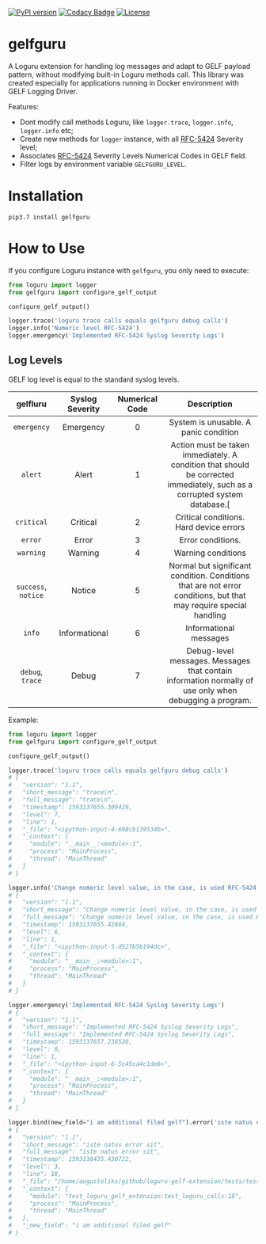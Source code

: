 [![PyPI version](https://badge.fury.io/py/gelfguru.svg)](https://badge.fury.io/py/gelfguru)
[![Codacy Badge](https://app.codacy.com/project/badge/Grade/ecc1f25454164ff78e432f5a126563cb)](https://www.codacy.com/manual/augustoliks/loguru-gelf-extension?utm_source=github.com&amp;utm_medium=referral&amp;utm_content=augustoliks/loguru-gelf-extension&amp;utm_campaign=Badge_Grade)
[![License](https://img.shields.io/badge/License-Apache%202.0-blue.svg)](https://opensource.org/licenses/Apache-2.0)

# gelfguru

A Loguru extension for handling log messages and adapt to GELF payload pattern, without modifying  built-in Loguru methods call.
This library was created especially for applications running in Docker environment with GELF Logging Driver.

Features:
- Dont modify call methods Loguru, like `logger.trace`, `logger.info`, `logger.info` etc;
- Create new methods for `logger` instance, with all [RFC-5424](https://en.wikipedia.org/wiki/Syslog) Severity level;
- Associates [RFC-5424](https://en.wikipedia.org/wiki/Syslog) Severity Levels Numerical Codes in GELF field.
- Filter logs by environment variable `GELFGURU_LEVEL`.

# Installation

```shell
pip3.7 install gelfguru
```

# How to Use 

If you configure Loguru instance with `gelfguru`, you only need to execute:

```python
from loguru import logger
from gelfguru import configure_gelf_output

configure_gelf_output()

logger.trace('loguru trace calls equals gelfguru debug calls')
logger.info('Numeric level RFC-5424')
logger.emergency('Implemented RFC-5424 Syslog Severity Logs')
```

## Log Levels

GELF log level is equal to the standard syslog levels.

| gelfluru             | Syslog Severity  | Numerical Code   | Description
|:---:                 |:---:             | :---:            | :---:
|  `emergency`         | Emergency        | 0                | System is unusable. A panic condition
|  `alert`             | Alert            | 1                | Action must be taken immediately. A condition that should be corrected immediately, such as a corrupted system database.[
|  `critical`          | Critical         | 2                | Critical conditions. Hard device errors
|  `error`             | Error            | 3                | Error conditions. 
|  `warning`           | Warning          | 4                | Warning conditions
|  `success`, `notice` | Notice           | 5                | Normal but significant condition. Conditions that are not error conditions, but that may require special handling
|  `info`              | Informational    | 6                | Informational messages
|  `debug`, `trace`    | Debug            | 7                | Debug-level messages. Messages that contain information normally of use only when debugging a program.

Example:

```python
from loguru import logger                                                                             
from gelfguru import configure_gelf_output                                                            

configure_gelf_output()                                                                               

logger.trace('loguru trace calls equals gelfguru debug calls')                                        
# {
#   "version": "1.1",
#   "short_message": "trace\n",
#   "full_message": "trace\n",
#   "timestamp": 1593137655.309429,
#   "level": 7,
#   "line": 1,
#   "_file": "<ipython-input-4-698cb139534b>",
#   "_context": {
#     "module": "__main__:<module>:1",
#     "process": "MainProcess",
#     "thread": "MainThread"
#   }
# }

logger.info('Change numeric level value, in the case, is used RFC-5424 numeric level value')          
# {
#   "version": "1.1",
#   "short_message": "Change numeric level value, in the case, is used RFC-5424",
#   "full_message": "Change numeric level value, in the case, is used RFC-5424 numeric level value",
#   "timestamp": 1593137655.42884,
#   "level": 6,
#   "line": 1,
#   "_file": "<ipython-input-5-d527b5b194dc>",
#   "_context": {
#     "module": "__main__:<module>:1",
#     "process": "MainProcess",
#     "thread": "MainThread"
#   }
# }

logger.emergency('Implemented RFC-5424 Syslog Severity Logs')                                         
# {
#   "version": "1.1",
#   "short_message": "Implemented RFC-5424 Syslog Severity Logs",
#   "full_message": "Implemented RFC-5424 Syslog Severity Logs",
#   "timestamp": 1593137657.236526,
#   "level": 0,
#   "line": 1,
#   "_file": "<ipython-input-6-5c45ca4c1de6>",
#   "_context": {
#     "module": "__main__:<module>:1",
#     "process": "MainProcess",
#     "thread": "MainThread"
#   }
# }

logger.bind(new_field="i am additional filed gelf").error('iste natus error sit')
# {
#   "version": "1.1",
#   "short_message": "iste natus error sit",
#   "full_message": "iste natus error sit",
#   "timestamp": 1593138435.430722,
#   "level": 3,
#   "line": 18,
#   "_file": "/home/augustoliks/github/loguru-gelf-extension/tests/test_loguru_gelf_extension.py",
#   "_context": {
#     "module": "test_loguru_gelf_extension:test_loguru_calls:18",
#     "process": "MainProcess",
#     "thread": "MainThread"
#   },
#   "_new_field": "i am additional filed gelf"
# }
```